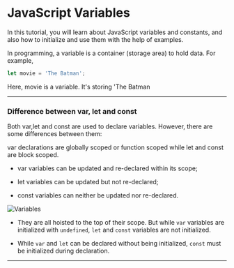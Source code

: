 # JavaScript Variables
In this tutorial, you will learn about JavaScript variables and constants, and also how to initialize and use them with the help of examples.

In programming, a variable is a container (storage area) to hold data. For example,

```js
let movie = 'The Batman';
```
Here, movie is a variable. It's storing 'The Batman

***

### Difference between var, let and const
Both var,let and const are used to declare variables. However, there are some differences between them:

var declarations are globally scoped or function scoped while let and const are block scoped. 

* var variables can be updated and re-declared within its scope; 

* let variables can be updated but not re-declared; 

* const variables can neither be updated nor re-declared. 

![Variables][variables]

[variables]:https://i.imgur.com/HYO9xE2.png


* They are all hoisted to the top of their scope. But while `var` variables are initialized with `undefined`, `let` and `const` variables are not initialized.

* While `var` and `let` can be declared without being initialized, `const` must be initialized during declaration.

***
